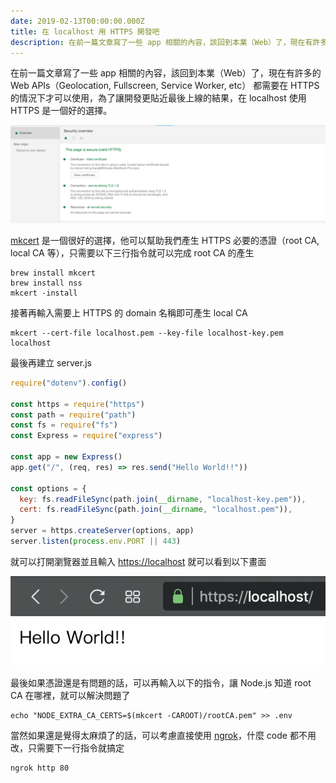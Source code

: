 ```yaml
---
date: 2019-02-13T00:00:00.000Z
title: 在 localhost 用 HTTPS 開發吧
description: 在前一篇文章寫了一些 app 相關的內容，該回到本業（Web）了，現在有許多的 Web APIs（Geolocation, Fullscreen, Service Worker, etc） 都需要在 HTTPS 的情況下才可以使用，為了讓開發更貼近最後上線的結果，在 localhost 使用 HTTPS 是一個好的選擇。
---
```


在前一篇文章寫了一些 app 相關的內容，該回到本業（Web）了，現在有許多的 Web APIs（Geolocation, Fullscreen, Service Worker, etc） 都需要在 HTTPS 的情況下才可以使用，為了讓開發更貼近最後上線的結果，在 localhost 使用 HTTPS 是一個好的選擇。

![](./images/1fXoO21noRDhdchU4L00s1w.png)

[mkcert](https://github.com/FiloSottile/mkcert) 是一個很好的選擇，他可以幫助我們產生 HTTPS 必要的憑證（root CA, local CA 等），只需要以下三行指令就可以完成 root CA 的產生

```shell
brew install mkcert
brew install nss
mkcert -install
```

接著再輸入需要上 HTTPS 的 domain 名稱即可產生 local CA

```shell
mkcert --cert-file localhost.pem --key-file localhost-key.pem localhost
```

最後再建立 server.js

```javascript
require("dotenv").config()

const https = require("https")
const path = require("path")
const fs = require("fs")
const Express = require("express")

const app = new Express()
app.get("/", (req, res) => res.send("Hello World!!"))

const options = {
  key: fs.readFileSync(path.join(__dirname, "localhost-key.pem")),
  cert: fs.readFileSync(path.join(__dirname, "localhost.pem")),
}
server = https.createServer(options, app)
server.listen(process.env.PORT || 443)
```

就可以打開瀏覽器並且輸入 [https://localhost](https://localhost) 就可以看到以下畫面

![](./images/1m_jlwyr9xhzRjOGaNWM9iA.png)

最後如果憑證還是有問題的話，可以再輸入以下的指令，讓 Node.js 知道 root CA 在哪裡，就可以解決問題了

```shell
echo "NODE_EXTRA_CA_CERTS=$(mkcert -CAROOT)/rootCA.pem" >> .env
```

當然如果還是覺得太麻煩了的話，可以考慮直接使用 [ngrok](https://ngrok.com/)，什麼 code 都不用改，只需要下一行指令就搞定

```shell
ngrok http 80
```
